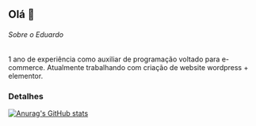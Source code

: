 ## Olá 👋

###### Sobre o Eduardo
1 ano de experiência como auxiliar de programação voltado para e-commerce. Atualmente trabalhando com criação de website wordpress + elementor.

### Detalhes

[![Anurag's GitHub stats](httpsgithub-readme-stats.vercel.appapiusername=mauriciokoop&show_icons=true&theme=dark)](httpsgithub.comanuraghazragithub-readme-stats)
